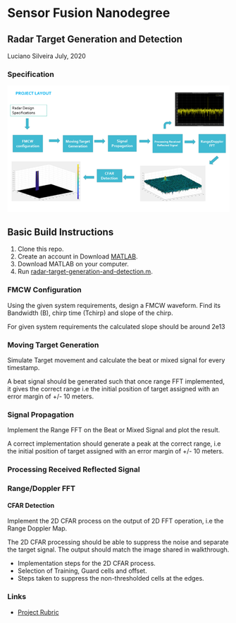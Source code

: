 # Sensor Fusion Nanodegree

## Radar Target Generation and Detection
Luciano Silveira
July, 2020

### Specification

![sample](./images/p04_01_01.png)

## Basic Build Instructions

1. Clone this repo.
2. Create an account in Download [MATLAB](https://www.mathworks.com/mwaccount/register).
3. Download MATLAB on your computer.
4. Run [radar-target-generation-and-detection.m](radar-target-generation-and-detection.m).

### FMCW Configuration

Using the given system requirements, design a FMCW waveform. Find its Bandwidth (B), chirp time (Tchirp) and slope of the chirp.

For given system requirements the calculated slope should be around 2e13

### Moving Target Generation

Simulate Target movement and calculate the beat or mixed signal for every timestamp.

A beat signal should be generated such that once range FFT implemented, it gives the correct range i.e the initial position of target assigned with an error margin of +/- 10 meters.

### Signal Propagation

Implement the Range FFT on the Beat or Mixed Signal and plot the result.

A correct implementation should generate a peak at the correct range, i.e the initial position of target assigned with an error margin of +/- 10 meters.

### Processing Received Reflected Signal

### Range/Doppler FFT

#### CFAR Detection

Implement the 2D CFAR process on the output of 2D FFT operation, i.e the Range Doppler Map.

The 2D CFAR processing should be able to suppress the noise and separate the target signal. The output should match the image shared in walkthrough.

 * Implementation steps for the 2D CFAR process.
 * Selection of Training, Guard cells and offset.
 * Steps taken to suppress the non-thresholded cells at the edges.

### Links

 * [Project Rubric](https://review.udacity.com/#!/rubrics/2548/view)
